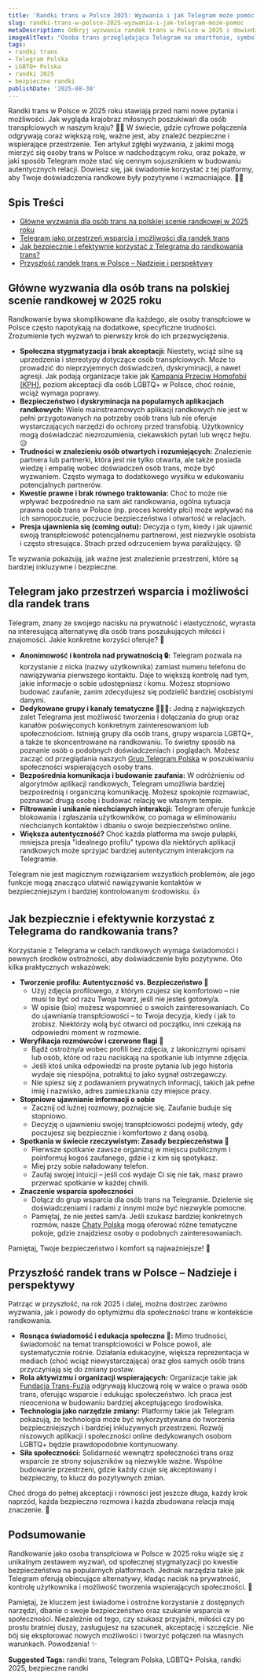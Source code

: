 ```yaml
---
title: 'Randki trans w Polsce 2025: Wyzwania i jak Telegram może pomóc'
slug: randki-trans-w-polsce-2025-wyzwania-i-jak-telegram-moze-pomoc
metaDescription: Odkryj wyzwania randek trans w Polsce w 2025 i dowiedz się, jak Telegram może stać się bezpiecznym narzędziem do nawiązywania relacji. Porady i wsparcie. 🏳️‍⚧️
imageAltText: "Osoba trans przeglądająca Telegram na smartfonie, symbolizująca randki trans w Polsce.\n\n*   Recap:\n    *   \"naszych [Grup Telegram Polska](/grupy)\"\n    *   \"nasze [Chaty Polska](/chat)\"\n*   Additional:\n    *   Phrase in article: \"Dołącz do grup wsparcia dla osób trans na Telegramie.\"\n        *   Suggested anchor text: `grup wsparcia dla osób trans`\n        *   Suggested target path: `/grupy/lgbtq` (lub bardziej specyficzna subkategoria, jeśli istnieje, np. `/grupy/trans-wsparcie`)\n    *   Phrase in article: \"Pamiętaj, Twoje bezpieczeństwo i komfort są najważniejsze!\"\n        *   Suggested anchor text: `bezpieczeństwo online`\n        *   Suggested target path: `/blog/bezpieczenstwo-na-telegramie` (zakładając istnienie takiego artykułu lub kategorii)"
tags:
- randki trans
- Telegram Polska
- LGBTQ+ Polska
- randki 2025
- bezpieczne randki
publishDate: '2025-08-30'
---
```


Randki trans w Polsce w 2025 roku stawiają przed nami nowe pytania i możliwości. Jak wygląda krajobraz miłosnych poszukiwań dla osób transpłciowych w naszym kraju? 🏳️‍⚧️ W świecie, gdzie cyfrowe połączenia odgrywają coraz większą rolę, ważne jest, aby znaleźć bezpieczne i wspierające przestrzenie. Ten artykuł zgłębi wyzwania, z jakimi mogą mierzyć się osoby trans w Polsce w nadchodzącym roku, oraz pokaże, w jaki sposób Telegram może stać się cennym sojusznikiem w budowaniu autentycznych relacji. Dowiesz się, jak świadomie korzystać z tej platformy, aby Twoje doświadczenia randkowe były pozytywne i wzmacniające. 💪✨

## Spis Treści

- [Główne wyzwania dla osób trans na polskiej scenie randkowej w 2025 roku](#główne-wyzwania-dla-osób-trans-na-polskiej-scenie-randkowej-w-2025-roku)
- [Telegram jako przestrzeń wsparcia i możliwości dla randek trans](#telegram-jako-przestrzeń-wsparcia-i-możliwości-dla-randek-trans)
- [Jak bezpiecznie i efektywnie korzystać z Telegrama do randkowania trans?](#jak-bezpiecznie-i-efektywnie-korzystać-z-telegrama-do-randkowania-trans)
- [Przyszłość randek trans w Polsce – Nadzieje i perspektywy](#przyszłość-randek-trans-w-polsce--nadzieje-i-perspektywy)

## Główne wyzwania dla osób trans na polskiej scenie randkowej w 2025 roku

Randkowanie bywa skomplikowane dla każdego, ale osoby transpłciowe w Polsce często napotykają na dodatkowe, specyficzne trudności. Zrozumienie tych wyzwań to pierwszy krok do ich przezwyciężenia.

*   **Społeczna stygmatyzacja i brak akceptacji:** Niestety, wciąż silne są uprzedzenia i stereotypy dotyczące osób transpłciowych. Może to prowadzić do nieprzyjemnych doświadczeń, dyskryminacji, a nawet agresji. Jak podają organizacje takie jak [Kampania Przeciw Homofobii (KPH)](https://kph.org.pl/), poziom akceptacji dla osób LGBTQ+ w Polsce, choć rośnie, wciąż wymaga poprawy.
*   **Bezpieczeństwo i dyskryminacja na popularnych aplikacjach randkowych:** Wiele mainstreamowych aplikacji randkowych nie jest w pełni przygotowanych na potrzeby osób trans lub nie oferuje wystarczających narzędzi do ochrony przed transfobią. Użytkownicy mogą doświadczać niezrozumienia, ciekawskich pytań lub wręcz hejtu. 😥
*   **Trudności w znalezieniu osób otwartych i rozumiejących:** Znalezienie partnera lub partnerki, która jest nie tylko otwarta, ale także posiada wiedzę i empatię wobec doświadczeń osób trans, może być wyzwaniem. Często wymaga to dodatkowego wysiłku w edukowaniu potencjalnych partnerów.
*   **Kwestie prawne i brak równego traktowania:** Choć to może nie wpływać bezpośrednio na sam akt randkowania, ogólna sytuacja prawna osób trans w Polsce (np. proces korekty płci) może wpływać na ich samopoczucie, poczucie bezpieczeństwa i otwartość w relacjach.
*   **Presja ujawnienia się (coming outu):** Decyzja o tym, kiedy i jak ujawnić swoją transpłciowość potencjalnemu partnerowi, jest niezwykle osobista i często stresująca. Strach przed odrzuceniem bywa paraliżujący. 😟

Te wyzwania pokazują, jak ważne jest znalezienie przestrzeni, które są bardziej inkluzywne i bezpieczne.

## Telegram jako przestrzeń wsparcia i możliwości dla randek trans

Telegram, znany ze swojego nacisku na prywatność i elastyczność, wyrasta na interesującą alternatywę dla osób trans poszukujących miłości i znajomości. Jakie konkretne korzyści oferuje? 🤔

*   **Anonimowość i kontrola nad prywatnością 🔒:** Telegram pozwala na korzystanie z nicka (nazwy użytkownika) zamiast numeru telefonu do nawiązywania pierwszego kontaktu. Daje to większą kontrolę nad tym, jakie informacje o sobie udostępniasz i komu. Możesz stopniowo budować zaufanie, zanim zdecydujesz się podzielić bardziej osobistymi danymi.
*   **Dedykowane grupy i kanały tematyczne 🏳️‍⚧️💬:** Jedną z największych zalet Telegrama jest możliwość tworzenia i dołączania do grup oraz kanałów poświęconych konkretnym zainteresowaniom lub społecznościom. Istnieją grupy dla osób trans, grupy wsparcia LGBTQ+, a także te skoncentrowane na randkowaniu. To świetny sposób na poznanie osób o podobnych doświadczeniach i poglądach. Możesz zacząć od przeglądania naszych [Grup Telegram Polska](/grupy) w poszukiwaniu społeczności wspierających osoby trans.
*   **Bezpośrednia komunikacja i budowanie zaufania:** W odróżnieniu od algorytmów aplikacji randkowych, Telegram umożliwia bardziej bezpośrednią i organiczną komunikację. Możesz spokojnie rozmawiać, poznawać drugą osobę i budować relację we własnym tempie.
*   **Filtrowanie i unikanie niechcianych interakcji:** Telegram oferuje funkcje blokowania i zgłaszania użytkowników, co pomaga w eliminowaniu niechcianych kontaktów i dbaniu o swoje bezpieczeństwo online.
*   **Większa autentyczność?** Choć każda platforma ma swoje pułapki, mniejsza presja "idealnego profilu" typowa dla niektórych aplikacji randkowych może sprzyjać bardziej autentycznym interakcjom na Telegramie.

Telegram nie jest magicznym rozwiązaniem wszystkich problemów, ale jego funkcje mogą znacząco ułatwić nawiązywanie kontaktów w bezpieczniejszym i bardziej kontrolowanym środowisku. 👍

## Jak bezpiecznie i efektywnie korzystać z Telegrama do randkowania trans?

Korzystanie z Telegrama w celach randkowych wymaga świadomości i pewnych środków ostrożności, aby doświadczenie było pozytywne. Oto kilka praktycznych wskazówek:

*   **Tworzenie profilu: Autentyczność vs. Bezpieczeństwo 🤔**
    *   Użyj zdjęcia profilowego, z którym czujesz się komfortowo – nie musi to być od razu Twoja twarz, jeśli nie jesteś gotowy/a.
    *   W opisie (bio) możesz wspomnieć o swoich zainteresowaniach. Co do ujawniania transpłciowości – to Twoja decyzja, kiedy i jak to zrobisz. Niektórzy wolą być otwarci od początku, inni czekają na odpowiedni moment w rozmowie.
*   **Weryfikacja rozmówców i czerwone flagi 🚩**
    *   Bądź ostrożny/a wobec profili bez zdjęcia, z lakonicznymi opisami lub osób, które od razu naciskają na spotkanie lub intymne zdjęcia.
    *   Jeśli ktoś unika odpowiedzi na proste pytania lub jego historia wydaje się niespójna, potraktuj to jako sygnał ostrzegawczy.
    *   Nie spiesz się z podawaniem prywatnych informacji, takich jak pełne imię i nazwisko, adres zamieszkania czy miejsce pracy.
*   **Stopniowe ujawnianie informacji o sobie**
    *   Zacznij od luźnej rozmowy, poznajcie się. Zaufanie buduje się stopniowo.
    *   Decyzję o ujawnieniu swojej transpłciowości podejmij wtedy, gdy poczujesz się bezpiecznie i komfortowo z daną osobą.
*   **Spotkania w świecie rzeczywistym: Zasady bezpieczeństwa 🤝**
    *   Pierwsze spotkanie zawsze organizuj w miejscu publicznym i poinformuj kogoś zaufanego, gdzie i z kim się spotykasz.
    *   Miej przy sobie naładowany telefon.
    *   Zaufaj swojej intuicji – jeśli coś wydaje Ci się nie tak, masz prawo przerwać spotkanie w każdej chwili.
*   **Znaczenie wsparcia społeczności**
    *   Dołącz do grup wsparcia dla osób trans na Telegramie. Dzielenie się doświadczeniami i radami z innymi może być niezwykle pomocne.
    *   Pamiętaj, że nie jesteś sam/a. Jeśli szukasz bardziej konkretnych rozmów, nasze [Chaty Polska](/chat) mogą oferować różne tematyczne pokoje, gdzie znajdziesz osoby o podobnych zainteresowaniach.

Pamiętaj, Twoje bezpieczeństwo i komfort są najważniejsze! 💖

## Przyszłość randek trans w Polsce – Nadzieje i perspektywy

Patrząc w przyszłość, na rok 2025 i dalej, można dostrzec zarówno wyzwania, jak i powody do optymizmu dla społeczności trans w kontekście randkowania.

*   **Rosnąca świadomość i edukacja społeczna 🌱:** Mimo trudności, świadomość na temat transpłciowości w Polsce powoli, ale systematycznie rośnie. Działania edukacyjne, większa reprezentacja w mediach (choć wciąż niewystarczająca) oraz głos samych osób trans przyczyniają się do zmiany postaw.
*   **Rola aktywizmu i organizacji wspierających:** Organizacje takie jak [Fundacja Trans-Fuzja](https://www.transfuzja.org/) odgrywają kluczową rolę w walce o prawa osób trans, oferując wsparcie i edukując społeczeństwo. Ich praca jest nieoceniona w budowaniu bardziej akceptującego środowiska.
*   **Technologia jako narzędzie zmiany:** Platformy takie jak Telegram pokazują, że technologia może być wykorzystywana do tworzenia bezpieczniejszych i bardziej inkluzywnych przestrzeni. Rozwój niszowych aplikacji i społeczności online dedykowanych osobom LGBTQ+ będzie prawdopodobnie kontynuowany.
*   **Siła społeczności:** Solidarność wewnątrz społeczności trans oraz wsparcie ze strony sojuszników są niezwykle ważne. Wspólne budowanie przestrzeni, gdzie każdy czuje się akceptowany i bezpieczny, to klucz do pozytywnych zmian.

Choć droga do pełnej akceptacji i równości jest jeszcze długa, każdy krok naprzód, każda bezpieczna rozmowa i każda zbudowana relacja mają znaczenie. 🤩

## Podsumowanie

Randkowanie jako osoba transpłciowa w Polsce w 2025 roku wiąże się z unikalnym zestawem wyzwań, od społecznej stygmatyzacji po kwestie bezpieczeństwa na popularnych platformach. Jednak narzędzia takie jak Telegram oferują obiecujące alternatywy, kładąc nacisk na prywatność, kontrolę użytkownika i możliwość tworzenia wspierających społeczności. 💌

Pamiętaj, że kluczem jest świadome i ostrożne korzystanie z dostępnych narzędzi, dbanie o swoje bezpieczeństwo oraz szukanie wsparcia w społeczności. Niezależnie od tego, czy szukasz przyjaźni, miłości czy po prostu bratniej duszy, zasługujesz na szacunek, akceptację i szczęście. Nie bój się eksplorować nowych możliwości i tworzyć połączeń na własnych warunkach. Powodzenia! ✨




**Suggested Tags:**
randki trans, Telegram Polska, LGBTQ+ Polska, randki 2025, bezpieczne randki

